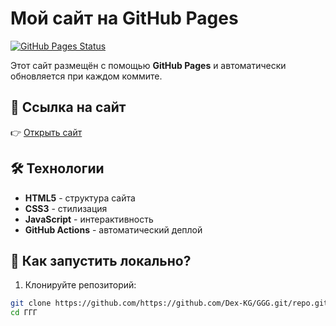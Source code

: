 # Мой сайт на GitHub Pages

[![GitHub Pages Status](https://img.shields.io/badge/GitHub%20Pages-Live-success)](https://username.github.io)

Этот сайт размещён с помощью **GitHub Pages** и автоматически обновляется при каждом коммите.

## 🔗 Ссылка на сайт
👉 [Открыть сайт](https://username.github.io)

## 🛠 Технологии
- **HTML5** - структура сайта
- **CSS3** - стилизация
- **JavaScript** - интерактивность
- **GitHub Actions** - автоматический деплой

## 🚀 Как запустить локально?
1. Клонируйте репозиторий:
```bash
git clone https://github.com/https://github.com/Dex-KG/GGG.git/repo.git
cd ГГГ
